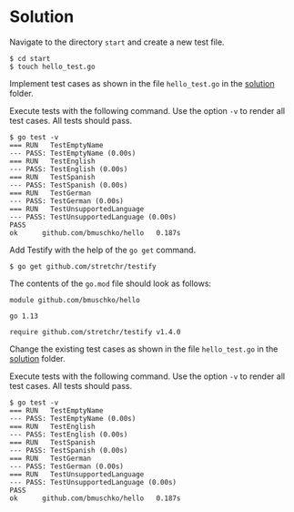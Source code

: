# Solution

Navigate to the directory `start` and create a new test file.

```shell
$ cd start
$ touch hello_test.go
```

Implement test cases as shown in the file `hello_test.go` in the [solution](./standard-testing/hello_test.go) folder.

Execute tests with the following command. Use the option `-v` to render all test cases. All tests should pass.

```shell
$ go test -v
=== RUN   TestEmptyName
--- PASS: TestEmptyName (0.00s)
=== RUN   TestEnglish
--- PASS: TestEnglish (0.00s)
=== RUN   TestSpanish
--- PASS: TestSpanish (0.00s)
=== RUN   TestGerman
--- PASS: TestGerman (0.00s)
=== RUN   TestUnsupportedLanguage
--- PASS: TestUnsupportedLanguage (0.00s)
PASS
ok  	github.com/bmuschko/hello	0.187s
```

Add Testify with the help of the `go get` command.

```shell
$ go get github.com/stretchr/testify
```

The contents of the `go.mod` file should look as follows:

```
module github.com/bmuschko/hello

go 1.13

require github.com/stretchr/testify v1.4.0
```

Change the existing test cases as shown in the file `hello_test.go` in the [solution](./testify/hello_test.go) folder.

Execute tests with the following command. Use the option `-v` to render all test cases. All tests should pass.

```shell
$ go test -v
=== RUN   TestEmptyName
--- PASS: TestEmptyName (0.00s)
=== RUN   TestEnglish
--- PASS: TestEnglish (0.00s)
=== RUN   TestSpanish
--- PASS: TestSpanish (0.00s)
=== RUN   TestGerman
--- PASS: TestGerman (0.00s)
=== RUN   TestUnsupportedLanguage
--- PASS: TestUnsupportedLanguage (0.00s)
PASS
ok  	github.com/bmuschko/hello	0.187s
```